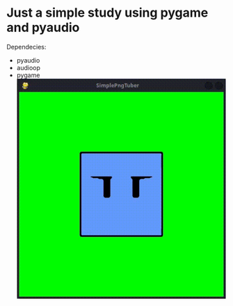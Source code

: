 # Just a simple study using pygame and pyaudio
Dependecies:
- pyaudio
- audioop
- pygame
![Just a block image that change when I talk](./repoGif.gif)
